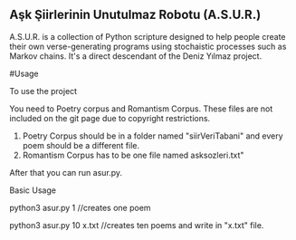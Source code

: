 ## Aşk Şiirlerinin Unutulmaz Robotu (A.S.U.R.)

A.S.U.R. is a collection of Python scripture designed to help people create their own verse-generating programs using stochaistic processes such as Markov chains. It's a direct descendant of the Deniz Yılmaz project.


#Usage

To use the project


You need to Poetry corpus and Romantism Corpus. These files are not included on the git page due to copyright restrictions.

1. Poetry Corpus should be in a folder named "siirVeriTabani" and every poem should be a different file.
2. Romantism Corpus has to be one file named asksozleri.txt"

After that you can run asur.py.

Basic Usage

python3 asur.py 1
//creates one poem

python3 asur.py 10 x.txt
//creates ten poems and write in "x.txt" file.


